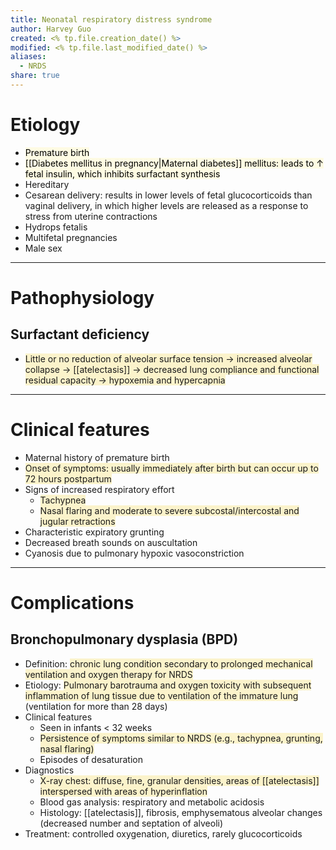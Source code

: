 ```yaml
---
title: Neonatal respiratory distress syndrome
author: Harvey Guo
created: <% tp.file.creation_date() %>
modified: <% tp.file.last_modified_date() %>
aliases:
  - NRDS
share: true
---
```


# Etiology
- <mark style="background: #FFF3A34A;">Premature birth</mark>
- <mark style="background: #FFF3A34A;">[[Diabetes mellitus in pregnancy|Maternal diabetes]] mellitus: leads to ↑ fetal insulin, which inhibits surfactant synthesis</mark>
- Hereditary
- Cesarean delivery: results in lower levels of fetal glucocorticoids than vaginal delivery, in which higher levels are released as a response to stress from uterine contractions 
- Hydrops fetalis
- Multifetal pregnancies
- Male sex

---
# Pathophysiology
## Surfactant deficiency
- <span style="background:rgba(240, 200, 0, 0.2)">Little or no reduction of alveolar surface tension → increased alveolar collapse → [[atelectasis]] → decreased lung compliance and functional residual capacity → hypoxemia and hypercapnia</span>

---
# Clinical features
- Maternal history of premature birth
- <span style="background:rgba(240, 200, 0, 0.2)">Onset of symptoms: usually immediately after birth but can occur up to 72 hours postpartum</span>
- Signs of increased respiratory effort
	- <span style="background:rgba(240, 200, 0, 0.2)">Tachypnea</span>
	- <span style="background:rgba(240, 200, 0, 0.2)">Nasal flaring and moderate to severe subcostal/intercostal and jugular retractions </span>
- Characteristic expiratory grunting 
- Decreased breath sounds on auscultation
- Cyanosis due to pulmonary hypoxic vasoconstriction

---
# Complications
## Bronchopulmonary dysplasia (BPD)
- Definition: <span style="background:rgba(240, 200, 0, 0.2)">chronic lung condition secondary to prolonged mechanical ventilation and oxygen therapy for NRDS</span>
- Etiology: <span style="background:rgba(240, 200, 0, 0.2)">Pulmonary barotrauma and oxygen toxicity with subsequent inflammation of lung tissue due to ventilation of the immature lung </span>(ventilation for more than 28 days)
- Clinical features
	- Seen in infants < 32 weeks
	- <span style="background:rgba(240, 200, 0, 0.2)">Persistence of symptoms similar to NRDS (e.g., tachypnea, grunting, nasal flaring)</span>
	- Episodes of desaturation
- Diagnostics
	- <span style="background:rgba(240, 200, 0, 0.2)">X-ray chest: diffuse, fine, granular densities, areas of [[atelectasis]] interspersed with areas of hyperinflation</span>
	- Blood gas analysis: respiratory and metabolic acidosis
	- Histology: [[atelectasis]], fibrosis, emphysematous alveolar changes (decreased number and septation of alveoli)
- Treatment: controlled oxygenation, diuretics, rarely glucocorticoids